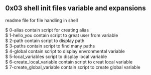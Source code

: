 ## 0x03 shell init files variable and expansions

readme file for file handling in shell<br>

$ 0-alias contain script for creating alias<br>
$ 1-hello_you contain script to great user from variable <br>
$ 2-path contain script to display path <br>
$ 3-paths contain script to find many paths <br>
$ 4-global contain script to display envronmental variable <br>
$ 5-local_variables script to display local variable<br>
$ 6-create_local_variable contain script to creat local variable<br>
$ 7-create_global_variable contain script to create global variable<br>

